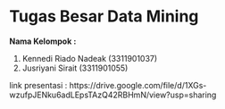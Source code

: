 # Tugas Besar Data Mining

<b>Nama Kelompok : </b>
<ol>
  <li>Kennedi Riado Nadeak (3311901037)</li>
  <li>Jusriyani Sirait (3311901055)</li>
</ol>
link presentasi : https://drive.google.com/file/d/1XGs-wzufpJENku6adLEpsTAzQ42RBHmN/view?usp=sharing
